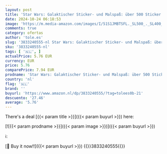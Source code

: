 ```yaml
---
layout: post
title: 'Star Wars: Galaktischer Sticker- und Malspaß: über 500 Sticker!'
date: 2024-10-24 06:18:53
image: 'https://m.media-amazon.com/images/I/51S1JMBTSFL._SL500_._SL400_.jpg'
comments: true
category: ofertas
author: 'tole.es'
slug: '3833240555-nl Star Wars: Galaktischer Sticker- und Malspaß: über 500...'
sku: '3833240555-nl'
tags: [ '🇳🇱', ]
actualPrice: 5.76 EUR
currency: EUR
price: 5.76
comparePrice: 7.94 EUR
prodname: 'Star Wars: Galaktischer Sticker- und Malspaß: über 500 Sticker!'
country: 'nl'
flag: '🇳🇱'
brand: ''
buyurl: 'https://www.amazon.nl/dp/3833240555/?tag=tolees0b-21'
descuento: '27.46'
average: '5.76'
---
```


There's a deal [{{< param title >}}]({{< param buyurl >}})  here:

[![{{< param prodname >}}]({{< param image >}})]({{< param buyurl >}})

ℹ️:


[🛒 Buy it now!!]({{< param buyurl >}})
{{<world>}}3833240555{{</world>}}
